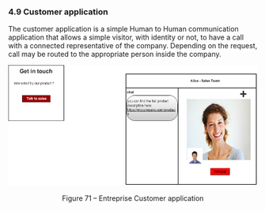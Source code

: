 ### 4.9 Customer application

The customer application is a simple Human to Human communication application that allows a simple visitor, with identity or not, to have a call with a connected representative of the company.
Depending on the request, call may be routed to the appropriate person inside the company.

![client_app2.png](./client_app2.png)
<p align="center">
       Figure 71 – Entreprise Customer application
</p>
